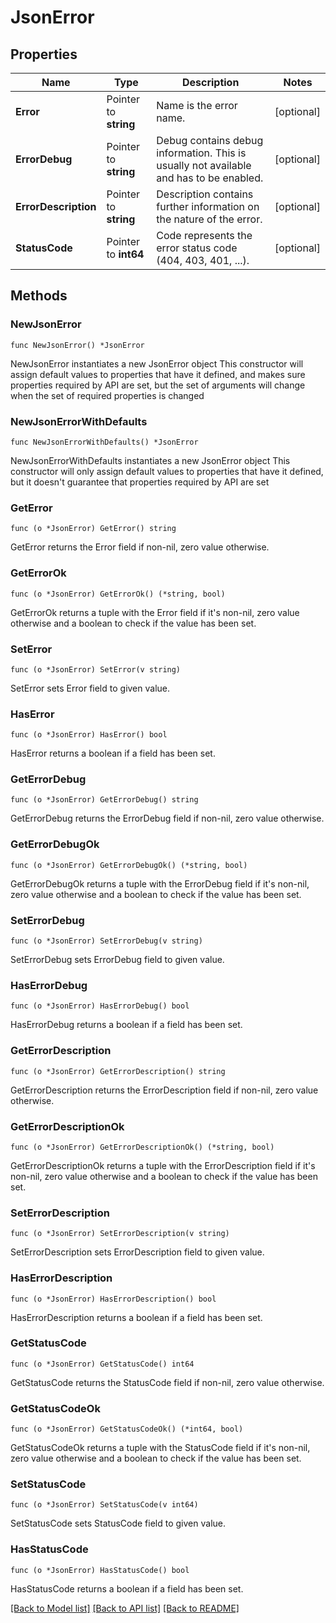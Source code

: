 # JsonError

## Properties

| Name                 | Type                  | Description                                                                            | Notes      |
| -------------------- | --------------------- | -------------------------------------------------------------------------------------- | ---------- |
| **Error**            | Pointer to **string** | Name is the error name.                                                                | [optional] |
| **ErrorDebug**       | Pointer to **string** | Debug contains debug information. This is usually not available and has to be enabled. | [optional] |
| **ErrorDescription** | Pointer to **string** | Description contains further information on the nature of the error.                   | [optional] |
| **StatusCode**       | Pointer to **int64**  | Code represents the error status code (404, 403, 401, ...).                            | [optional] |

## Methods

### NewJsonError

`func NewJsonError() *JsonError`

NewJsonError instantiates a new JsonError object This constructor will assign
default values to properties that have it defined, and makes sure properties
required by API are set, but the set of arguments will change when the set of
required properties is changed

### NewJsonErrorWithDefaults

`func NewJsonErrorWithDefaults() *JsonError`

NewJsonErrorWithDefaults instantiates a new JsonError object This constructor
will only assign default values to properties that have it defined, but it
doesn't guarantee that properties required by API are set

### GetError

`func (o *JsonError) GetError() string`

GetError returns the Error field if non-nil, zero value otherwise.

### GetErrorOk

`func (o *JsonError) GetErrorOk() (*string, bool)`

GetErrorOk returns a tuple with the Error field if it's non-nil, zero value
otherwise and a boolean to check if the value has been set.

### SetError

`func (o *JsonError) SetError(v string)`

SetError sets Error field to given value.

### HasError

`func (o *JsonError) HasError() bool`

HasError returns a boolean if a field has been set.

### GetErrorDebug

`func (o *JsonError) GetErrorDebug() string`

GetErrorDebug returns the ErrorDebug field if non-nil, zero value otherwise.

### GetErrorDebugOk

`func (o *JsonError) GetErrorDebugOk() (*string, bool)`

GetErrorDebugOk returns a tuple with the ErrorDebug field if it's non-nil, zero
value otherwise and a boolean to check if the value has been set.

### SetErrorDebug

`func (o *JsonError) SetErrorDebug(v string)`

SetErrorDebug sets ErrorDebug field to given value.

### HasErrorDebug

`func (o *JsonError) HasErrorDebug() bool`

HasErrorDebug returns a boolean if a field has been set.

### GetErrorDescription

`func (o *JsonError) GetErrorDescription() string`

GetErrorDescription returns the ErrorDescription field if non-nil, zero value
otherwise.

### GetErrorDescriptionOk

`func (o *JsonError) GetErrorDescriptionOk() (*string, bool)`

GetErrorDescriptionOk returns a tuple with the ErrorDescription field if it's
non-nil, zero value otherwise and a boolean to check if the value has been set.

### SetErrorDescription

`func (o *JsonError) SetErrorDescription(v string)`

SetErrorDescription sets ErrorDescription field to given value.

### HasErrorDescription

`func (o *JsonError) HasErrorDescription() bool`

HasErrorDescription returns a boolean if a field has been set.

### GetStatusCode

`func (o *JsonError) GetStatusCode() int64`

GetStatusCode returns the StatusCode field if non-nil, zero value otherwise.

### GetStatusCodeOk

`func (o *JsonError) GetStatusCodeOk() (*int64, bool)`

GetStatusCodeOk returns a tuple with the StatusCode field if it's non-nil, zero
value otherwise and a boolean to check if the value has been set.

### SetStatusCode

`func (o *JsonError) SetStatusCode(v int64)`

SetStatusCode sets StatusCode field to given value.

### HasStatusCode

`func (o *JsonError) HasStatusCode() bool`

HasStatusCode returns a boolean if a field has been set.

[[Back to Model list]](../README.md#documentation-for-models)
[[Back to API list]](../README.md#documentation-for-api-endpoints)
[[Back to README]](../README.md)
